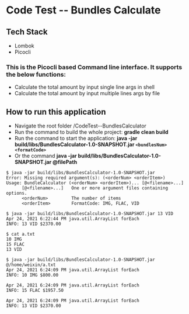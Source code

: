 # Code Test -- Bundles Calculate
## Tech Stack
* Lombok
* Picocli

### This is the Picocli based Command line interface. It supports the below functions:

* Calculate the total amount by input single line args in shell
* Calculate the total amount by input multiple lines args by file

## How to run this application

* Navigate the root folder /CodeTest--BundlesCalculator
* Run the command to build the whole project: **gradle clean build**
* Run the command to start the application: **java -jar build/libs/BundlesCalculator-1.0-SNAPSHOT.jar `<bundlesNum> <formatCode>`**
* Or the command **java -jar build/libs/BundlesCalculator-1.0-SNAPSHOT.jar @filePath**
```console
$ java -jar build/libs/BundlesCalculator-1.0-SNAPSHOT.jar
Error: Missing required argument(s): (<orderNum> <orderItem>)
Usage: BundleCalculator (<orderNum> <orderItem>)... [@<filename>...]
      [@<filename>...]   One or more argument files containing options.
      <orderNum>         The number of items
      <orderItem>        FormatCode: IMG, FLAC, VID
```

```console
$ java -jar build/libs/BundlesCalculator-1.0-SNAPSHOT.jar 13 VID
Apr 24, 2021 6:22:44 PM java.util.ArrayList forEach
INFO: 13 VID $2370.00
```
```console
$ cat a.txt
10 IMG
15 FLAC
13 VID
```

```console
$ java -jar build/libs/BundlesCalculator-1.0-SNAPSHOT.jar @/home/weixin/a.txt
Apr 24, 2021 6:24:09 PM java.util.ArrayList forEach
INFO: 10 IMG $800.00

Apr 24, 2021 6:24:09 PM java.util.ArrayList forEach
INFO: 15 FLAC $1957.50

Apr 24, 2021 6:24:09 PM java.util.ArrayList forEach
INFO: 13 VID $2370.00
```
